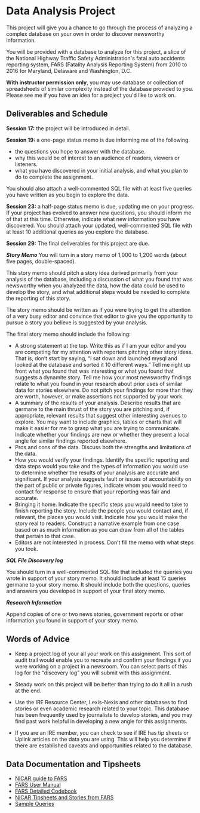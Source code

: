 # Data Analysis Project

This project will give you a chance to go through the process of analyzing a complex database on your own in order to discover newsworthy information.  

You will be provided with a database to analyze for this project, a slice of the National Highway Traffic Safety Administration's fatal auto accidents reporting system, FARS (Fatality Analysis Reporting System) from 2010 to 2016 for Maryland, Delaware and Washington, D.C.

**With instructor permission only**, you may use database or collection of spreadsheets of similar complexity instead of the database provided to you. Please see me if you have an idea for a project you'd like to work on.  

## Deliverables and Schedule

**Session 17:** the project will be introduced in detail.

**Session 19:** a one-page status memo is due informing me of the following.

* the questions you hope to answer with the database.
* why this would be of interest to an audience of readers, viewers or listeners.
* what you have discovered in your initial analysis, and what you plan to do to complete the assignment.

You should also attach a well-commented SQL file with at least five queries you have written as you begin to explore the data.

**Session 23:** a half-page status memo is due, updating me on your progress. If your project has evolved to answer new questions, you should inform me of that at this time. Otherwise, indicate what new information you have discovered.  You should attach your updated, well-commented SQL file with at least 10 additional queries as you explore the database.

**Session 29:** The final deliverables for this project are due.  

***Story Memo***
You will turn in a story memo of 1,000 to 1,200 words (about five pages, double-spaced).

This story memo should pitch a story idea derived primarily from your analysis of the database, including a discussion of what you found that was newsworthy when you analyzed the data, how the data could be used to develop the story, and what additional steps would be needed to complete the reporting of this story.  

The story memo should be written as if you were trying to get the attention of a very busy editor and convince that editor to give you the opportunity to pursue a story you believe is suggested by your analysis.

The final story memo should include the following:

* A strong statement at the top.  Write this as if I am your editor and you are competing for my attention with reporters pitching other story ideas.  That is, don’t start by saying, “I sat down and launched mysql and looked at the database and sorted it 10 different ways.” Tell me right up front what you found that was interesting or what you found that suggests a dynamite story.  Tell me how your most newsworthy findings relate to what you found in your research about prior uses of similar data for stories elsewhere. Do not pitch your findings for more than they are worth, however, or make assertions not supported by your work.
* A summary of the results of your analysis. Describe results that are germane to the main thrust of the story you are pitching and, if appropriate, relevant results that suggest other interesting avenues to explore.  You may want to include graphics, tables or charts that will make it easier for me to grasp what you are trying to communicate. Indicate whether your findings are new or whether they present a local angle for similar findings reported elsewhere.
* Pros and cons of the data. Discuss both the strengths and limitations of the data.
* How you would verify your findings. Identify the specific reporting and data steps would you take and the types of information you would use to determine whether the results of your analysis are accurate and significant.  If your analysis suggests fault or issues of accountability on the part of public or private figures, indicate whom you would need to contact for response to ensure that your reporting was fair and accurate.
* Bringing it home. Indicate the specific steps you would need to take to finish reporting the story.  Include the people you would contact and, if relevant, the places you would visit. Indicate how you would make the story real to readers. Construct a narrative example from one case based on as much information as you can draw from all of the tables that pertain to that case.
* Editors are not interested in process. Don’t fill the memo with what steps you took.

***SQL File Discovery log***

You should turn in a well-commented SQL file that included the queries you wrote in support of your story memo. It should include at least 15 queries germane to your story memo. It should include both the questions, queries and answers you developed in support of your final story memo.

***Research Information***

Append copies of one or two news stories, government reports or other information you found in support of your story memo.

## Words of Advice

* Keep a project log of your all your work on this assignment. This sort of audit trail would enable you to recreate and confirm your findings if you were working on a project in a newsroom. You can select parts of this log for the “discovery log” you will submit with this assignment.

* Steady work on this project will be better than trying to do it all in a rush at the end.

* Use the IRE Resource Center, Lexis-Nexis and other databases to find stories or even academic research related to your topic. This database has been frequently used by journalists to develop stories, and you may find past work helpful in developing a new angle for this assignments.

* If you are an IRE member, you can check to see if IRE has tip sheets or Uplink articles on the data you are using. This will help you determine if there are established caveats and opportunities related to the database.

## Data Documentation and Tipsheets

* [NICAR guide to FARS](nicar-fars.txt)
* [FARS User Manual](FARS-User-Manual.pdf)
* [FARS Detailed Codebook](FARS-Coding.pdf)
* [NICAR Tipsheets and Stories from FARS](https://ire.org/nicar/database-library/databases/dot-fatality-analysis-reporting-system-fars/)
* [Sample Queries](fars-sample.sql)
